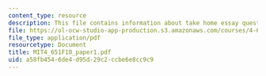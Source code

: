 ```yaml
---
content_type: resource
description: This file contains information about take home essay question.
file: https://ol-ocw-studio-app-production.s3.amazonaws.com/courses/4-651-art-since-1940-fall-2010/a58fb4546de4d95d29c2ccbe6e8cc9c9_MIT4_651F10_paper1.pdf
file_type: application/pdf
resourcetype: Document
title: MIT4_651F10_paper1.pdf
uid: a58fb454-6de4-d95d-29c2-ccbe6e8cc9c9
---
```

